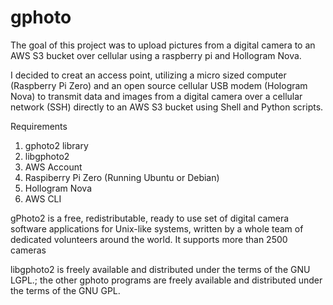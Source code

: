# gphoto

The goal of this project was to upload pictures from a digital camera to an AWS S3 bucket over cellular using a raspberry pi and Hollogram Nova. 

I decided to creat an access point, utilizing a micro sized computer (Raspberry Pi Zero) and an open source cellular USB modem (Hologram Nova) to transmit data and images from a digital camera over a cellular network (SSH) directly to an AWS S3 bucket using Shell and Python scripts.

Requirements
1. gphoto2 library
2. libgphoto2
3. AWS Account
4. Raspiberry Pi Zero (Running Ubuntu or Debian)
5. Hollogram Nova
6. AWS CLI

gPhoto2 is a free, redistributable, ready to use set of digital camera software applications for Unix-like systems, written by a whole team of dedicated volunteers around the world. It supports more than 2500 cameras

libgphoto2 is freely available and distributed under the terms of the GNU LGPL.; the other gphoto programs are freely available and distributed under the terms of the GNU GPL.

